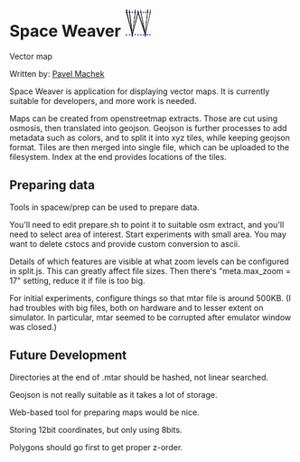 # Space Weaver ![](app.png)

Vector map

Written by: [Pavel Machek](https://github.com/pavelmachek)

Space Weaver is application for displaying vector maps. It is
currently suitable for developers, and more work is needed.

Maps can be created from openstreetmap extracts. Those are cut using
osmosis, then translated into geojson. Geojson is further processes to
add metadata such as colors, and to split it into xyz tiles, while
keeping geojson format. Tiles are then merged into single file, which
can be uploaded to the filesystem. Index at the end provides locations
of the tiles.

## Preparing data

Tools in spacew/prep can be used to prepare data.

You'll need to edit prepare.sh to point it to suitable osm extract,
and you'll need to select area of interest. Start experiments with
small area. You may want to delete cstocs and provide custom
conversion to ascii.

Details of which features are visible at what zoom levels can be
configured in split.js. This can greatly affect file sizes. Then
there's "meta.max_zoom = 17" setting, reduce it if file is too big.

For initial experiments, configure things so that mtar file is around
500KB. (I had troubles with big files, both on hardware and to lesser
extent on simulator. In particular, mtar seemed to be corrupted after
emulator window was closed.)

## Future Development

Directories at the end of .mtar should be hashed, not linear searched.

Geojson is not really suitable as it takes a lot of storage.

Web-based tool for preparing maps would be nice.

Storing 12bit coordinates, but only using 8bits.

Polygons should go first to get proper z-order. 